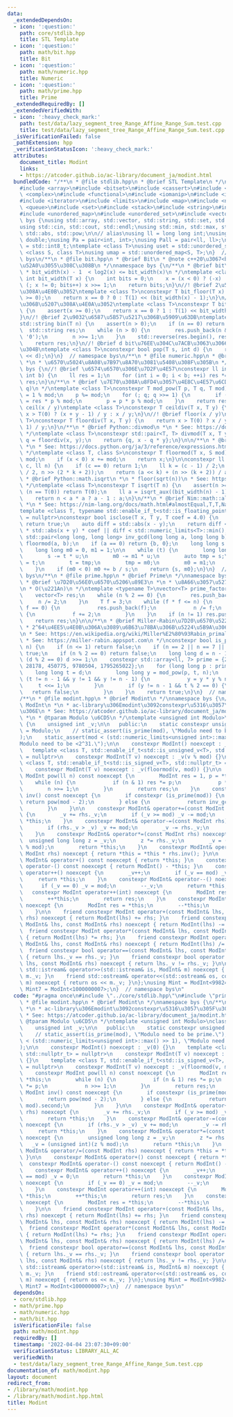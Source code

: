 ```yaml
---
data:
  _extendedDependsOn:
  - icon: ':question:'
    path: core/stdlib.hpp
    title: STL Template
  - icon: ':question:'
    path: math/bit.hpp
    title: Bit
  - icon: ':question:'
    path: math/numeric.hpp
    title: Numeric
  - icon: ':question:'
    path: math/prime.hpp
    title: Prime
  _extendedRequiredBy: []
  _extendedVerifiedWith:
  - icon: ':heavy_check_mark:'
    path: test/data/lazy_segment_tree_Range_Affine_Range_Sum.test.cpp
    title: test/data/lazy_segment_tree_Range_Affine_Range_Sum.test.cpp
  _isVerificationFailed: false
  _pathExtension: hpp
  _verificationStatusIcon: ':heavy_check_mark:'
  attributes:
    document_title: Modint
    links:
    - https://atcoder.github.io/ac-library/document_ja/modint.html
  bundledCode: "/**\n * @file stdlib.hpp\n * @brief STL Template\n */\n#include <algorithm>\n\
    #include <array>\n#include <bitset>\n#include <cassert>\n#include <cmath>\n#include\
    \ <complex>\n#include <functional>\n#include <iomanip>\n#include <iostream>\n\
    #include <iterator>\n#include <limits>\n#include <map>\n#include <numeric>\n#include\
    \ <queue>\n#include <set>\n#include <stack>\n#include <string>\n#include <type_traits>\n\
    #include <unordered_map>\n#include <unordered_set>\n#include <vector>\n\nnamespace\
    \ bys {\nusing std::array, std::vector, std::string, std::set, std::map, std::pair;\n\
    using std::cin, std::cout, std::endl;\nusing std::min, std::max, std::sort, std::reverse,\
    \ std::abs, std::pow;\n\n// alias\nusing ll = long long int;\nusing ld = long\
    \ double;\nusing Pa = pair<int, int>;\nusing Pall = pair<ll, ll>;\nusing ibool\
    \ = std::int8_t;\ntemplate <class T>\nusing uset = std::unordered_set<T>;\ntemplate\
    \ <class S, class T>\nusing umap = std::unordered_map<S, T>;\n}  // namespace\
    \ bys\n/**\n * @file bit.hpp\n * @brief Bit\n * @note c++20\u3067<bit>\u304C\u8FFD\
    \u52A0\u3055\u308C\u308B\n */\nnamespace bys {\n/**\n * @brief bit\u5E45\n *\n\
    \ * bit_width(x) - 1  < log2(x) <= bit_width(x)\n */\ntemplate <class T>\nconstexpr\
    \ int bit_width(T x) {\n    int bits = 0;\n    x = (x < 0) ? (-x) : x;\n    for\
    \ (; x != 0; bits++) x >>= 1;\n    return bits;\n}\n//! @brief 2\u51AA\u306B\u5207\
    \u308A\u4E0B\u3052\ntemplate <class T>\nconstexpr T bit_floor(T x) {\n    assert(x\
    \ >= 0);\n    return x == 0 ? 0 : T(1) << (bit_width(x) - 1);\n}\n//! @brief 2\u51AA\
    \u306B\u5207\u308A\u4E0A\u3052\ntemplate <class T>\nconstexpr T bit_ceil(T x)\
    \ {\n    assert(x >= 0);\n    return x == 0 ? 1 : T(1) << bit_width(x - 1);\n\
    }\n//! @brief 2\u9032\u6587\u5B57\u5217\u306B\u5909\u63DB\ntemplate <class T>\n\
    std::string bin(T n) {\n    assert(n > 0);\n    if (n == 0) return \"0\";\n  \
    \  std::string res;\n    while (n > 0) {\n        res.push_back(n & 1 ? '1' :\
    \ '0');\n        n >>= 1;\n    }\n    std::reverse(res.begin(), res.end());\n\
    \    return res;\n}\n//! @brief d bit\u76EE\u304C\u7ACB\u3063\u3066\u3044\u308B\
    \u304B\ntemplate <class T>\nconstexpr bool pop(T s, int d) {\n    return s & (T(1)\
    \ << d);\n}\n}  // namespace bys\n/**\n * @file numeric.hpp\n * @brief Numeric\n\
    \ *\n * \u6570\u5024\u8A08\u7B97\u8A70\u3081\u5408\u308F\u305B\n */\nnamespace\
    \ bys {\n//! @brief \u6574\u6570\u306E\u7D2F\u4E57\nconstexpr ll int_pow(int a,\
    \ int b) {\n    ll res = 1;\n    for (int i = 0; i < b; ++i) res *= a;\n    return\
    \ res;\n}\n/**\n * @brief \u7E70\u308A\u8FD4\u3057\u4E8C\u4E57\u6CD5\n *\n * O(log\
    \ q)\n */\ntemplate <class T>\nconstexpr T mod_pow(T p, T q, T mod) {\n    T res\
    \ = 1 % mod;\n    p %= mod;\n    for (; q; q >>= 1) {\n        if (q & 1) res\
    \ = res * p % mod;\n        p = p * p % mod;\n    }\n    return res;\n}\n//! @brief\
    \ ceil(x / y)\ntemplate <class T>\nconstexpr T ceildiv(T x, T y) {\n    return\
    \ x > T(0) ? (x + y - 1) / y : x / y;\n}\n//! @brief floor(x / y)\ntemplate <class\
    \ T>\nconstexpr T floordiv(T x, T y) {\n    return x > T(0) ? x / y : (x - y +\
    \ 1) / y;\n}\n/**\n * @brief Python::divmod\n *\n * See: https://docs.python.org/ja/3/library/functions.html#divmod\n\
    \ */\ntemplate <class T>\nconstexpr std::pair<T, T> divmod(T x, T y) {\n    auto\
    \ q = floordiv(x, y);\n    return {q, x - q * y};\n}\n\n/**\n * @brief Python::%\n\
    \ *\n * See: https://docs.python.org/ja/3/reference/expressions.html#index-68\n\
    \ */\ntemplate <class T, class S>\nconstexpr T floormod(T x, S mod) {\n    x %=\
    \ mod;\n    if (x < 0) x += mod;\n    return x;\n}\n\nconstexpr ll isqrt_aux(ll\
    \ c, ll n) {\n    if (c == 0) return 1;\n    ll k = (c - 1) / 2;\n    ll a = isqrt_aux(c\
    \ / 2, n >> (2 * k + 2));\n    return (a << k) + (n >> (k + 2)) / a;\n}\n/**\n\
    \ * @brief Python::math.isqrt\n *\n * floor(sqrt(n))\n * See: https://docs.python.org/ja/3/library/math.html#math.isqrt\n\
    \ */\ntemplate <class T>\nconstexpr T isqrt(T n) {\n    assert(n >= 0);\n    if\
    \ (n == T(0)) return T(0);\n    ll a = isqrt_aux((bit_width(n) - 1) / 2, n);\n\
    \    return n < a * a ? a - 1 : a;\n}\n/**\n * @brief Nim::math::almostEqual\n\
    \ *\n * See: https://nim-lang.org/docs/math.html#almostEqual,T,T,Natural\n */\n\
    template <class T, typename std::enable_if_t<std::is_floating_point_v<T>, std::nullptr_t>\
    \ = nullptr>\nconstexpr bool isclose(T x, T y, T coef = 4.0) {\n    if (x == y)\
    \ return true;\n    auto diff = std::abs(x - y);\n    return diff <= std::numeric_limits<T>::epsilon()\
    \ * std::abs(x + y) * coef || diff < std::numeric_limits<T>::min();\n}\n\nconstexpr\
    \ std::pair<long long, long long> inv_gcd(long long a, long long b) {\n    a =\
    \ floormod(a, b);\n    if (a == 0) return {b, 0};\n    long long s = b, t = a;\n\
    \    long long m0 = 0, m1 = 1;\n\n    while (t) {\n        long long u = s / t;\n\
    \        s -= t * u;\n        m0 -= m1 * u;\n        auto tmp = s;\n        s\
    \ = t;\n        t = tmp;\n        tmp = m0;\n        m0 = m1;\n        m1 = tmp;\n\
    \    }\n    if (m0 < 0) m0 += b / s;\n    return {s, m0};\n}\n}  // namespace\
    \ bys\n/**\n * @file prime.hpp\n * @brief Prime\n */\nnamespace bys {\n\n/**\n\
    \ * @brief \u7D20\u56E0\u6570\u5206\u89E3\n *\n * \u8A66\u3057\u5272\u308A\u6CD5\
    \n * O(\u221An)\n */\ntemplate <typename T>\nvector<T> prime_factorize(T n) {\n\
    \    vector<T> res;\n    while (n % 2 == 0) {\n        res.push_back(2);\n   \
    \     n /= 2;\n    }\n    T f = 3;\n    while (f * f <= n) {\n        if (n %\
    \ f == 0) {\n            res.push_back(f);\n            n /= f;\n        } else\
    \ {\n            f += 2;\n        }\n    }\n    if (n != 1) res.push_back(n);\n\
    \    return res;\n}\n\n/**\n * @brief Miller-Rabin\u7D20\u6570\u5224\u5B9A\n *\n\
    \ * 2^64\u4EE5\u4E0B\u306A\u3089\u6B63\u78BA\u306B\u5224\u5B9A\u3067\u304D\u308B\
    \n * See: https://en.wikipedia.org/wiki/Miller%E2%80%93Rabin_primality_test\n\
    \ * See: https://miller-rabin.appspot.com\n */\nconstexpr bool is_prime(long long\
    \ n) {\n    if (n <= 1) return false;\n    if (n == 2 || n == 7 || n == 61) return\
    \ true;\n    if (n % 2 == 0) return false;\n    long long d = n - 1;\n    while\
    \ (d % 2 == 0) d >>= 1;\n    constexpr std::array<ll, 7> prime = {2, 325, 9375,\
    \ 28178, 450775, 9780504, 1795265022};\n    for (long long p : prime) {\n    \
    \    long long t = d;\n        long long y = mod_pow(p, t, n);\n        while\
    \ (t != n - 1 && y != 1 && y != n - 1) {\n            y = y * y % n;\n       \
    \     t <<= 1;\n        }\n        if (y != n - 1 && t % 2 == 0) {\n         \
    \   return false;\n        }\n    }\n    return true;\n}\n}  // namespace bys\n\
    /**\n * @file modint.hpp\n * @brief Modint\n */\nnamespace bys {\n/**\n * @brief\
    \ ModInt\n *\n * ac-library\u306Emodint\u3092constexpr\u5316\u3057\u305F\u3082\
    \u306E\n * See: https://atcoder.github.io/ac-library/document_ja/modint.html\n\
    \ *\n * @tparam Modulo \u6CD5\n */\ntemplate <unsigned int Modulo>\nclass ModInt\
    \ {\n    unsigned int _v;\n\n   public:\n    static constexpr unsigned int mod\
    \ = Modulo;\n    // static_assert(is_prime(mod), \"Modulo need to be prime.\"\
    );\n    static_assert(mod < (std::numeric_limits<unsigned int>::max() >> 1), \"\
    Modulo need to be <2^31.\");\n\n    constexpr ModInt() noexcept : _v(0) {}\n \
    \   template <class T, std::enable_if_t<std::is_unsigned_v<T>, std::nullptr_t>\
    \ = nullptr>\n    constexpr ModInt(T v) noexcept : _v(v % mod) {}\n    template\
    \ <class T, std::enable_if_t<std::is_signed_v<T>, std::nullptr_t> = nullptr>\n\
    \    constexpr ModInt(T v) noexcept : _v(floormod(v, mod)) {}\n\n    constexpr\
    \ ModInt pow(ll n) const noexcept {\n        ModInt res = 1, p = *this;\n    \
    \    while (n) {\n            if (n & 1) res *= p;\n            p *= p;\n    \
    \        n >>= 1;\n        }\n        return res;\n    }\n    constexpr ModInt\
    \ inv() const noexcept {\n        if constexpr (is_prime(mod)) {\n           \
    \ return pow(mod - 2);\n        } else {\n            return inv_gcd(_v, mod).second;\n\
    \        }\n    }\n\n    constexpr ModInt& operator+=(const ModInt rhs) noexcept\
    \ {\n        _v += rhs._v;\n        if (_v >= mod) _v -= mod;\n        return\
    \ *this;\n    }\n    constexpr ModInt& operator-=(const ModInt rhs) noexcept {\n\
    \        if (rhs._v > _v) _v += mod;\n        _v -= rhs._v;\n        return *this;\n\
    \    }\n    constexpr ModInt& operator*=(const ModInt rhs) noexcept {\n      \
    \  unsigned long long z = _v;\n        z *= rhs._v;\n        _v = (unsigned int)(z\
    \ % mod);\n        return *this;\n    }\n    constexpr ModInt& operator/=(const\
    \ ModInt rhs) noexcept { return *this = *this * rhs.inv(); }\n\n    constexpr\
    \ ModInt& operator+() const noexcept { return *this; }\n    constexpr ModInt&\
    \ operator-() const noexcept { return ModInt() - *this; }\n    constexpr ModInt&\
    \ operator++() noexcept {\n        _v++;\n        if (_v == mod) _v = 0;\n   \
    \     return *this;\n    }\n    constexpr ModInt& operator--() noexcept {\n  \
    \      if (_v == 0) _v = mod;\n        --_v;\n        return *this;\n    }\n \
    \   constexpr ModInt operator++(int) noexcept {\n        ModInt res = *this;\n\
    \        ++*this;\n        return res;\n    }\n    constexpr ModInt operator--(int)\
    \ noexcept {\n        ModInt res = *this;\n        --*this;\n        return res;\n\
    \    }\n\n    friend constexpr ModInt operator+(const ModInt& lhs, const ModInt&\
    \ rhs) noexcept { return ModInt(lhs) += rhs; }\n    friend constexpr ModInt operator-(const\
    \ ModInt& lhs, const ModInt& rhs) noexcept { return ModInt(lhs) -= rhs; }\n  \
    \  friend constexpr ModInt operator*(const ModInt& lhs, const ModInt& rhs) noexcept\
    \ { return ModInt(lhs) *= rhs; }\n    friend constexpr ModInt operator/(const\
    \ ModInt& lhs, const ModInt& rhs) noexcept { return ModInt(lhs) /= rhs; }\n  \
    \  friend constexpr bool operator==(const ModInt& lhs, const ModInt& rhs) noexcept\
    \ { return lhs._v == rhs._v; }\n    friend constexpr bool operator!=(const ModInt&\
    \ lhs, const ModInt& rhs) noexcept { return lhs._v != rhs._v; }\n\n    friend\
    \ std::istream& operator>>(std::istream& is, ModInt& m) noexcept { return is >>\
    \ m._v; }\n    friend std::ostream& operator<<(std::ostream& os, const ModInt&\
    \ m) noexcept { return os << m._v; }\n};\nusing Mint = ModInt<998244353>;\nusing\
    \ Mint7 = ModInt<1000000007>;\n}  // namespace bys\n"
  code: "#pragma once\n#include \"../core/stdlib.hpp\"\n#include \"prime.hpp\"\n/**\n\
    \ * @file modint.hpp\n * @brief Modint\n */\nnamespace bys {\n/**\n * @brief ModInt\n\
    \ *\n * ac-library\u306Emodint\u3092constexpr\u5316\u3057\u305F\u3082\u306E\n\
    \ * See: https://atcoder.github.io/ac-library/document_ja/modint.html\n *\n *\
    \ @tparam Modulo \u6CD5\n */\ntemplate <unsigned int Modulo>\nclass ModInt {\n\
    \    unsigned int _v;\n\n   public:\n    static constexpr unsigned int mod = Modulo;\n\
    \    // static_assert(is_prime(mod), \"Modulo need to be prime.\");\n    static_assert(mod\
    \ < (std::numeric_limits<unsigned int>::max() >> 1), \"Modulo need to be <2^31.\"\
    );\n\n    constexpr ModInt() noexcept : _v(0) {}\n    template <class T, std::enable_if_t<std::is_unsigned_v<T>,\
    \ std::nullptr_t> = nullptr>\n    constexpr ModInt(T v) noexcept : _v(v % mod)\
    \ {}\n    template <class T, std::enable_if_t<std::is_signed_v<T>, std::nullptr_t>\
    \ = nullptr>\n    constexpr ModInt(T v) noexcept : _v(floormod(v, mod)) {}\n\n\
    \    constexpr ModInt pow(ll n) const noexcept {\n        ModInt res = 1, p =\
    \ *this;\n        while (n) {\n            if (n & 1) res *= p;\n            p\
    \ *= p;\n            n >>= 1;\n        }\n        return res;\n    }\n    constexpr\
    \ ModInt inv() const noexcept {\n        if constexpr (is_prime(mod)) {\n    \
    \        return pow(mod - 2);\n        } else {\n            return inv_gcd(_v,\
    \ mod).second;\n        }\n    }\n\n    constexpr ModInt& operator+=(const ModInt\
    \ rhs) noexcept {\n        _v += rhs._v;\n        if (_v >= mod) _v -= mod;\n\
    \        return *this;\n    }\n    constexpr ModInt& operator-=(const ModInt rhs)\
    \ noexcept {\n        if (rhs._v > _v) _v += mod;\n        _v -= rhs._v;\n   \
    \     return *this;\n    }\n    constexpr ModInt& operator*=(const ModInt rhs)\
    \ noexcept {\n        unsigned long long z = _v;\n        z *= rhs._v;\n     \
    \   _v = (unsigned int)(z % mod);\n        return *this;\n    }\n    constexpr\
    \ ModInt& operator/=(const ModInt rhs) noexcept { return *this = *this * rhs.inv();\
    \ }\n\n    constexpr ModInt& operator+() const noexcept { return *this; }\n  \
    \  constexpr ModInt& operator-() const noexcept { return ModInt() - *this; }\n\
    \    constexpr ModInt& operator++() noexcept {\n        _v++;\n        if (_v\
    \ == mod) _v = 0;\n        return *this;\n    }\n    constexpr ModInt& operator--()\
    \ noexcept {\n        if (_v == 0) _v = mod;\n        --_v;\n        return *this;\n\
    \    }\n    constexpr ModInt operator++(int) noexcept {\n        ModInt res =\
    \ *this;\n        ++*this;\n        return res;\n    }\n    constexpr ModInt operator--(int)\
    \ noexcept {\n        ModInt res = *this;\n        --*this;\n        return res;\n\
    \    }\n\n    friend constexpr ModInt operator+(const ModInt& lhs, const ModInt&\
    \ rhs) noexcept { return ModInt(lhs) += rhs; }\n    friend constexpr ModInt operator-(const\
    \ ModInt& lhs, const ModInt& rhs) noexcept { return ModInt(lhs) -= rhs; }\n  \
    \  friend constexpr ModInt operator*(const ModInt& lhs, const ModInt& rhs) noexcept\
    \ { return ModInt(lhs) *= rhs; }\n    friend constexpr ModInt operator/(const\
    \ ModInt& lhs, const ModInt& rhs) noexcept { return ModInt(lhs) /= rhs; }\n  \
    \  friend constexpr bool operator==(const ModInt& lhs, const ModInt& rhs) noexcept\
    \ { return lhs._v == rhs._v; }\n    friend constexpr bool operator!=(const ModInt&\
    \ lhs, const ModInt& rhs) noexcept { return lhs._v != rhs._v; }\n\n    friend\
    \ std::istream& operator>>(std::istream& is, ModInt& m) noexcept { return is >>\
    \ m._v; }\n    friend std::ostream& operator<<(std::ostream& os, const ModInt&\
    \ m) noexcept { return os << m._v; }\n};\nusing Mint = ModInt<998244353>;\nusing\
    \ Mint7 = ModInt<1000000007>;\n}  // namespace bys\n"
  dependsOn:
  - core/stdlib.hpp
  - math/prime.hpp
  - math/numeric.hpp
  - math/bit.hpp
  isVerificationFile: false
  path: math/modint.hpp
  requiredBy: []
  timestamp: '2022-04-04 23:07:30+09:00'
  verificationStatus: LIBRARY_ALL_AC
  verifiedWith:
  - test/data/lazy_segment_tree_Range_Affine_Range_Sum.test.cpp
documentation_of: math/modint.hpp
layout: document
redirect_from:
- /library/math/modint.hpp
- /library/math/modint.hpp.html
title: Modint
---
```

